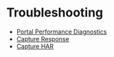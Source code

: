 # Troubleshooting

* [Portal Performance Diagnostics](./recording_profiles.md)
* [Capture Response](./capture_response.md)
* [Capture HAR](./capture_HAR.md)